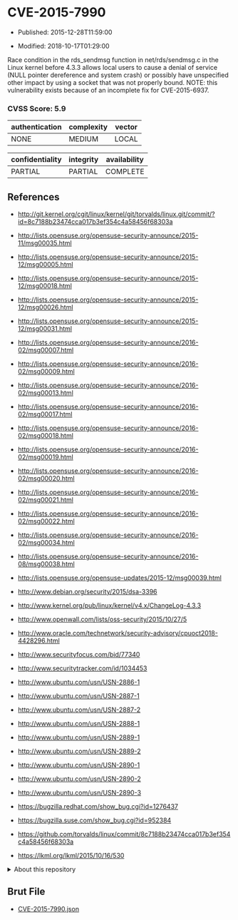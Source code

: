 # CVE-2015-7990

- Published: 2015-12-28T11:59:00

- Modified: 2018-10-17T01:29:00

Race condition in the rds_sendmsg function in net/rds/sendmsg.c in the Linux kernel before 4.3.3 allows local users to cause a denial of service (NULL pointer dereference and system crash) or possibly have unspecified other impact by using a socket that was not properly bound.  NOTE: this vulnerability exists because of an incomplete fix for CVE-2015-6937.

### CVSS Score: **5.9**

| authentication | complexity | vector |
| --- | --- | --- |
| NONE | MEDIUM | LOCAL |

| confidentiality | integrity | availability |
| --- | --- | --- |
| PARTIAL | PARTIAL | COMPLETE |

## References

* http://git.kernel.org/cgit/linux/kernel/git/torvalds/linux.git/commit/?id=8c7188b23474cca017b3ef354c4a58456f68303a

* http://lists.opensuse.org/opensuse-security-announce/2015-11/msg00035.html

* http://lists.opensuse.org/opensuse-security-announce/2015-12/msg00005.html

* http://lists.opensuse.org/opensuse-security-announce/2015-12/msg00018.html

* http://lists.opensuse.org/opensuse-security-announce/2015-12/msg00026.html

* http://lists.opensuse.org/opensuse-security-announce/2015-12/msg00031.html

* http://lists.opensuse.org/opensuse-security-announce/2016-02/msg00007.html

* http://lists.opensuse.org/opensuse-security-announce/2016-02/msg00009.html

* http://lists.opensuse.org/opensuse-security-announce/2016-02/msg00013.html

* http://lists.opensuse.org/opensuse-security-announce/2016-02/msg00017.html

* http://lists.opensuse.org/opensuse-security-announce/2016-02/msg00018.html

* http://lists.opensuse.org/opensuse-security-announce/2016-02/msg00019.html

* http://lists.opensuse.org/opensuse-security-announce/2016-02/msg00020.html

* http://lists.opensuse.org/opensuse-security-announce/2016-02/msg00021.html

* http://lists.opensuse.org/opensuse-security-announce/2016-02/msg00022.html

* http://lists.opensuse.org/opensuse-security-announce/2016-02/msg00034.html

* http://lists.opensuse.org/opensuse-security-announce/2016-08/msg00038.html

* http://lists.opensuse.org/opensuse-updates/2015-12/msg00039.html

* http://www.debian.org/security/2015/dsa-3396

* http://www.kernel.org/pub/linux/kernel/v4.x/ChangeLog-4.3.3

* http://www.openwall.com/lists/oss-security/2015/10/27/5

* http://www.oracle.com/technetwork/security-advisory/cpuoct2018-4428296.html

* http://www.securityfocus.com/bid/77340

* http://www.securitytracker.com/id/1034453

* http://www.ubuntu.com/usn/USN-2886-1

* http://www.ubuntu.com/usn/USN-2887-1

* http://www.ubuntu.com/usn/USN-2887-2

* http://www.ubuntu.com/usn/USN-2888-1

* http://www.ubuntu.com/usn/USN-2889-1

* http://www.ubuntu.com/usn/USN-2889-2

* http://www.ubuntu.com/usn/USN-2890-1

* http://www.ubuntu.com/usn/USN-2890-2

* http://www.ubuntu.com/usn/USN-2890-3

* https://bugzilla.redhat.com/show_bug.cgi?id=1276437

* https://bugzilla.suse.com/show_bug.cgi?id=952384

* https://github.com/torvalds/linux/commit/8c7188b23474cca017b3ef354c4a58456f68303a

* https://lkml.org/lkml/2015/10/16/530

<details>
<summary>About this repository</summary> 

  This repository is part of the project [Live Hack CVE](https://github.com/Live-Hack-CVE). Main website can be found [www.live-hack.org](https://www.live-hack.org) 
  
  Made by [Sn0wAlice](https://github.com/Sn0wAlice) for the people that care about security and need to have a feed of the latest CVEs. Hope you enjoy it, don't forget to star the repo and follow me on [Twitter](https://twitter.com/Sn0wAlice) and [Github](https://github.com/Sn0wAlice). And that is my [personnal website](https://www.alice-snow.me/)

  - [Home Page](https://github.com/Live-Hack-CVE)
  - [Framework](https://github.com/Live-Hack-CVE/cve-framework)
  - [CVE database](https://github.com/Live-Hack-CVE/full_database)
  - [Changelog](https://github.com/Live-Hack-CVE/Changelog)
</details>

## Brut File

* [CVE-2015-7990.json](https://raw.githubusercontent.com/Live-Hack-CVE/full_database/main/cves/2015/CVE-2015-7990.json)

